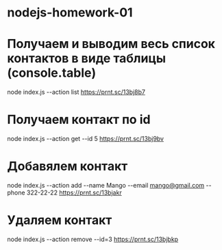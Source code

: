 # nodejs-homework-01

# Получаем и выводим весь список контактов в виде таблицы (console.table)

node index.js --action list
https://prnt.sc/13bj8b7

# Получаем контакт по id

node index.js --action get --id 5
https://prnt.sc/13bj9bv

# Добавялем контакт

node index.js --action add --name Mango --email mango@gmail.com --phone 322-22-22
https://prnt.sc/13bjakr

# Удаляем контакт

node index.js --action remove --id=3
https://prnt.sc/13bjbkp
